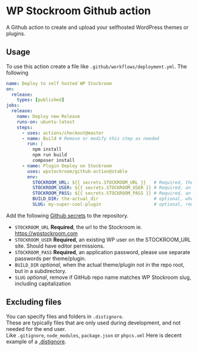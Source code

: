# WP Stockroom Github action

A Github action to create and upload your selfhosted WordPress themes or plugins.

## Usage

To use this action create a file like `.github/workflows/deployment.yml`.
The following

```yaml
name: Deploy to self hosted WP Stockroom
on:
  release:
    types: [published]
jobs:
  release:
    name: Deploy new Release
    runs-on: ubuntu-latest
    steps:
      - uses: actions/checkout@master
      - name: Build # Remove or modify this step as needed
        run: |
          npm install
          npm run build
          composer install
      - name: Plugin Deploy on Stockroom
        uses: wpstockroom/github-action@stable
        env:
          STOCKROOM_URL: ${{ secrets.STOCKROOM_URL }}   # Required, the url to the Stockroom ie. https://wpstockroom.com  
          STOCKROOM_USER: ${{ secrets.STOCKROOM_USER }} # Required, an existing WP user on the STOCKROOM_URL site. Should have editor permissions.
          STOCKROOM_PASS: ${{ secrets.STOCKROOM_PASS }} # Required, an application password, please use separate passwords per theme/plugin.
          BUILD_DIR: the-actual_dir                     # optional, when the actual theme/plugin not in the repo root, but in a subdirectory. 
          SLUG: my-super-cool-plugin                    # optional, remove if GitHub repo name matches WP Stockroom slug, including capitalization
```

Add the following [Github secrets](https://docs.github.com/en/actions/security-guides/encrypted-secrets) to the repository.

 - `STOCKROOM_URL` **Required**, the url to the Stockroom ie. https://wpstockroom.com  
 - `STOCKROOM_USER` **Required**, an existing WP user on the STOCKROOM_URL site. Should have editor permissions.
 - `STOCKROOM_PASS` **Required**, an application password, please use separate passwords per theme/plugin.
 - `BUILD_DIR` _optional_, when the actual theme/plugin not in the repo root, but in a subdirectory. 
 - `SLUG` _optional_, remove if GitHub repo name matches WP Stockroom slug, including capitalization

## Excluding files

You can specify files and folders in `.distignore`.  
These are typically files that are only used during development, and not needed for the end user.  
Like `.gitignore`, `node_modules`, `package.json` or `phpcs.xml` Here is decent example of a [.distignore](https://github.com/wpstockroom/wp-stockroom/blob/main/.distignore).

